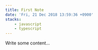 ```yaml
---
title: First Note
date: 'Fri, 21 Dec 2018 13:59:36 +0900'
stacks:
    - javascript
    - typescript
---
```


Write some content...


